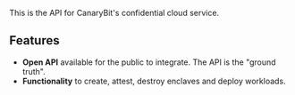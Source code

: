 This is the API for CanaryBit's confidential cloud service.



Features
------------
* **Open API** available for the public to integrate. The API is the "ground truth".
* **Functionality** to create, attest, destroy enclaves and deploy workloads. 

